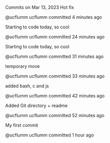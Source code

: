 Commits on Mar 13, 2023
Hot fix

@ucflumm
ucflumm committed 4 minutes ago
 
Starting to code today, so cool

@ucflumm
ucflumm committed 24 minutes ago
 
Starting to code today, so cool

@ucflumm
ucflumm committed 31 minutes ago
 
temporary move

@ucflumm
ucflumm committed 33 minutes ago
 
added bash, c and js

@ucflumm
ucflumm committed 42 minutes ago
 
Added Git directory + readme

@ucflumm
ucflumm committed 52 minutes ago
 
My first commit

@ucflumm
ucflumm committed 1 hour ago
